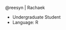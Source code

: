 @reesyn | Rachaek
- Undergraduate Student
- Language: R

<!---
reesyn/reesyn is a ✨ special ✨ repository because its `README.md` (this file) appears on your GitHub profile.
You can click the Preview link to take a look at your changes.
--->
